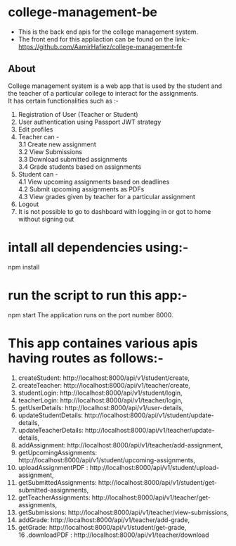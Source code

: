 # college-management-be
* This is the back end apis for the college management system.
* The front end for this appliaction can be found on the link:- https://github.com/AamirHafiez/college-management-fe

## About
College management system is a web app that is used by the student and the teacher of a particular college to interact for the assignments. \
It has certain functionalities such as :-
1. Registration of User (Teacher or Student) 
2. User authentication using Passport JWT strategy 
2. Edit profiles 
3. Teacher can - \
   3.1 Create new assignment \
   3.2 View Submissions \
   3.3 Download submitted assignments \
   3.4 Grade students based on assignments
4. Student can - \
   4.1 View upcoming assignments based on deadlines \
   4.2 Submit upcoming assignments as PDFs \
   4.3 View grades given by teacher for a particular assignment 
5. Logout 
6. It is not possible to go to dashboard with logging in or got to home without signing out 

# intall all dependencies using:-
npm install

# run the script to run this app:-
npm start
The application runs on the port number 8000.

# This app containes various apis having routes as follows:-
1. createStudent: http://localhost:8000/api/v1/student/create,
2. createTeacher: http://localhost:8000/api/v1/teacher/create,
3. studentLogin: http://localhost:8000/api/v1/student/login,
4. teacherLogin: http://localhost:8000/api/v1/teacher/login,
5. getUserDetails: http://localhost:8000/api/v1/user-details,
6. updateStudentDetails: http://localhost:8000/api/v1/student/update-details,
7. updateTeacherDetails: http://localhost:8000/api/v1/teacher/update-details,
8. addAssignment: http://localhost:8000/api/v1/teacher/add-assignment,
9. getUpcomingAssignments: http://localhost:8000/api/v1/student/upcoming-assignments,
10. uploadAssignmentPDF : http://localhost:8000/api/v1/student/upload-assignment,
11. getSubmittedAssignments: http://localhost:8000/api/v1/student/get-submitted-assignments,
12. getTeacherAssignments: http://localhost:8000/api/v1/teacher/get-assignments,
13. getSubmissions: http://localhost:8000/api/v1/teacher/view-submissions,
14. addGrade: http://localhost:8000/api/v1/teacher/add-grade,
15. getGrade: http://localhost:8000/api/v1/student/get-grade, \
16 .downloadPDF : http://localhost:8000/api/v1/teacher/download 
